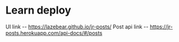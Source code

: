 # Learn deploy

UI link  -- https://lazebear.github.io/jr-posts/
Post api link -- https://jr-posts.herokuapp.com/api-docs/#/posts